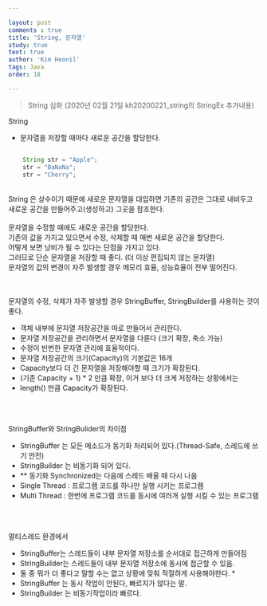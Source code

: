 ```yaml
---

layout: post
comments : true
title: 'String, 문자열'
study: true
text: true
author: 'Kim Heonil'
tags: Java
order: 18

---
```


> String 심화 (2020년 02월 21일 kh20200221_string의 StringEx 추가내용) <br>

String
- 문자열을 저장할 때마다 새로운 공간을 할당한다.

``` java

	String str = "Apple";
	str = "BaNaNa";
	str = "Cherry";

```
<br>
String 은 상수이기 때문에 새로운 문자열을 대입하면 기존의 공간은 그대로 내비두고 <br>
새로운 공간을 만들어주고(생성하고) 그곳을 참조한다. <br>
<br>
문자열을 수정할 때에도 새로운 공간을 할당한다. <br>
기존의 값을 가지고 있으면서 수정, 삭제할 때 매번 새로운 공간을 할당한다. <br>
어떻게 보면 낭비가 될 수 있다는 단점을 가지고 있다. <br>
그러므로 단순 문자열을 저장할 때 좋다. (더 이상 편집되지 않는 문자열) <br>
문자열의 값의 변경이 자주 발생할 경우 메모리 효율, 성능효율이 전부 떨어진다. <br>
<br>
<br>

문자열의 수정, 삭제가 자주 발생할 경우 StringBuffer, StringBuilder를 사용하는 것이 좋다. <br>
- 객체 내부에 문자열 저장공간을 따로 만들어서 관리한다.
- 문자열 저장공간을 관리하면서 문자열을 다룬다 (크기 확장, 축소 가능)
- 수정이 빈번한 문자열 관리에 효율적이다.
- 문자열 저장공간의 크기(Capacity)의 기본값은 16개
- Capacity보다 더 긴 문자열을 저장해야할 때 크기가 확장된다.
- (기존 Capacity + 1) * 2 만큼 확장, 이거 보다 더 크게 저장하는 상황에서는
- length() 만큼 Capacity가 확장된다.
<br>
<br>

StringBuffer와 StringBulider의 차이점
- StringBuffer 는 모든 메소드가 동기화 처리되어 있다.(Thread-Safe, 스레드에 쓰기 안전)
- StringBuilder 는 비동기화 되어 있다.
- ** 동기화 Synchronized는 다음에 스레드 배울 때 다시 나옴
- Single Thread : 프로그램 코드를 하나만 실행 시키는 프로그램
- Multi Thread : 한번에 프로그램 코드를 동시에 여러개 실행 시킬 수 있는 프로그램
<br>
<br>

멀티스레드 환경에서
- StringBuffer는 스레드들이 내부 문자열 저장소를 순서대로 접근하게 만들어짐
- StringBuilder는 스레드들이 내부 문자열 저장소에 동시에 접근할 수 있음.
- 둘 중 뭐가 더 좋다고 말할 수는 없고 상황에 맞춰 적절하게 사용해야한다. *
- StringBuffer 는 동시 작업이 안된다, 빠르지가 않다는 말.	 
- StringBuilder 는 비동기작업이라 빠르다.					 

<br>
<br>
<br>